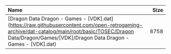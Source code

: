 |Name|Size|
|:---|---:|
|[Dragon Data Dragon - Games - [VDK].dat](https://raw.githubusercontent.com/open-retrogaming-archive/dat-catalog/main/root/basic/TOSEC/Dragon Data/Dragon/Games/[VDK]/Dragon Data Dragon - Games - [VDK].dat)|8758|
